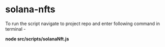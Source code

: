 # solana-nfts

To run the script navigate to project repo and enter following command in terminal - 

**node src/scripts/solanaNft.js**
